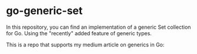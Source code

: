 # go-generic-set

  

In this repository, you can find an implementation of a generic Set collection for Go. Using the "recently" added feature of generic types.

This is a repo that supports my medium article on generics in Go:

  
